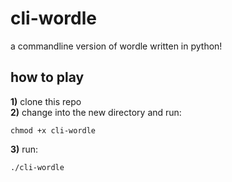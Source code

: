 # cli-wordle
a commandline version of wordle written in python!
## how to play
**1)** clone this repo  
**2)** change into the new directory and run:
```
chmod +x cli-wordle
```
**3)** run:
```
./cli-wordle
```
